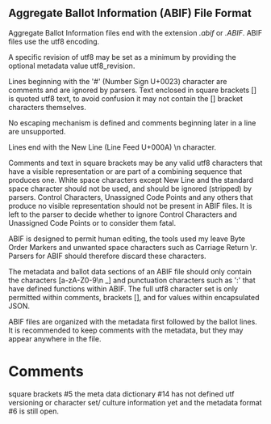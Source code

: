 ## Aggregate Ballot Information (ABIF) File Format

Aggregate Ballot Information files end with the extension _.abif_ or _.ABIF_. ABIF files use the utf8 encoding.

A specific revision of utf8 may be set as a minimum by providing the optional metadata value utf8_revision.

Lines beginning with the '#' (Number Sign U+0023) character are comments and are ignored by parsers. Text enclosed in square brackets [] is quoted utf8 text, to avoid confusion it may not contain the [] bracket characters themselves.

No escaping mechanism is defined and comments beginning later in a line are unsupported.

Lines end with the New Line (Line Feed U+000A) \\n character.

Comments and text in square brackets may be any valid utf8 characters that have a visible representation or are part of a combining sequence that produces one. White space characters except New Line and the standard space character should not be used, and should be ignored (stripped) by parsers. Control Characters, Unassigned Code Points and any others that produce no visible representation should not be present in ABIF files. It is left to the parser to decide whether to ignore Control Characters and Unassigned Code Points or to consider them fatal.

ABIF is designed to permit human editing, the tools used my leave Byte Order Markers and unwanted space characters such as Carriage Return \\r. Parsers for ABIF should therefore discard these characters.

The metadata and ballot data sections of an ABIF file should only contain the characters [a-zA-Z0-9\\n _] and punctuation characters such as ':' that have defined functions within ABIF. The full utf8 character set is only permitted within comments, brackets [], and for values within encapsulated JSON.

ABIF files are organized with the metadata first followed by the ballot lines. It is recommended to keep comments with the metadata, but they may appear anywhere in the file.

# Comments

square brackets #5
the meta data dictionary #14 has not defined utf versioning or character set/ culture information yet and the metadata format #6 is still open.
